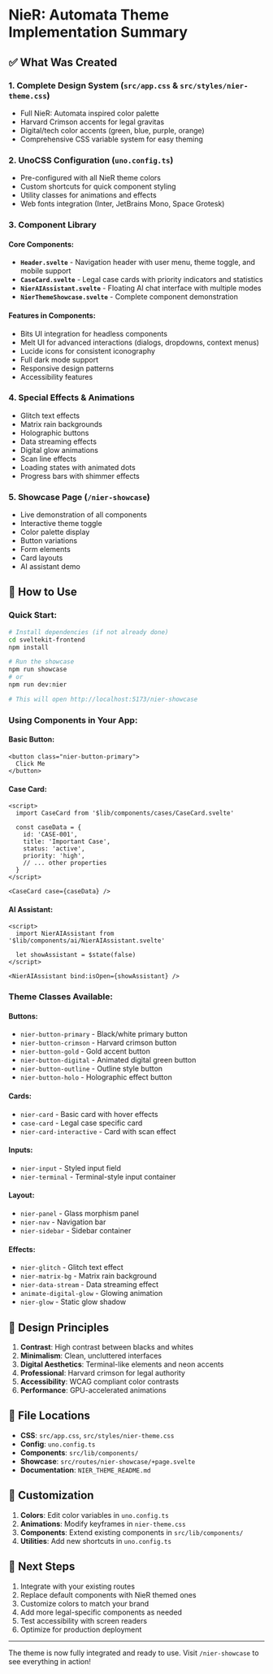 # NieR: Automata Theme Implementation Summary

## ✅ What Was Created

### 1. **Complete Design System** (`src/app.css` & `src/styles/nier-theme.css`)

- Full NieR: Automata inspired color palette
- Harvard Crimson accents for legal gravitas
- Digital/tech color accents (green, blue, purple, orange)
- Comprehensive CSS variable system for easy theming

### 2. **UnoCSS Configuration** (`uno.config.ts`)

- Pre-configured with all NieR theme colors
- Custom shortcuts for quick component styling
- Utility classes for animations and effects
- Web fonts integration (Inter, JetBrains Mono, Space Grotesk)

### 3. **Component Library**

#### Core Components:

- **`Header.svelte`** - Navigation header with user menu, theme toggle, and mobile support
- **`CaseCard.svelte`** - Legal case cards with priority indicators and statistics
- **`NierAIAssistant.svelte`** - Floating AI chat interface with multiple modes
- **`NierThemeShowcase.svelte`** - Complete component demonstration

#### Features in Components:

- Bits UI integration for headless components
- Melt UI for advanced interactions (dialogs, dropdowns, context menus)
- Lucide icons for consistent iconography
- Full dark mode support
- Responsive design patterns
- Accessibility features

### 4. **Special Effects & Animations**

- Glitch text effects
- Matrix rain backgrounds
- Holographic buttons
- Data streaming effects
- Digital glow animations
- Scan line effects
- Loading states with animated dots
- Progress bars with shimmer effects

### 5. **Showcase Page** (`/nier-showcase`)

- Live demonstration of all components
- Interactive theme toggle
- Color palette display
- Button variations
- Form elements
- Card layouts
- AI assistant demo

## 🚀 How to Use

### Quick Start:

```bash
# Install dependencies (if not already done)
cd sveltekit-frontend
npm install

# Run the showcase
npm run showcase
# or
npm run dev:nier

# This will open http://localhost:5173/nier-showcase
```

### Using Components in Your App:

#### Basic Button:

```svelte
<button class="nier-button-primary">
  Click Me
</button>
```

#### Case Card:

```svelte
<script>
  import CaseCard from '$lib/components/cases/CaseCard.svelte'

  const caseData = {
    id: 'CASE-001',
    title: 'Important Case',
    status: 'active',
    priority: 'high',
    // ... other properties
  }
</script>

<CaseCard case={caseData} />
```

#### AI Assistant:

```svelte
<script>
  import NierAIAssistant from '$lib/components/ai/NierAIAssistant.svelte'

  let showAssistant = $state(false)
</script>

<NierAIAssistant bind:isOpen={showAssistant} />
```

### Theme Classes Available:

#### Buttons:

- `nier-button-primary` - Black/white primary button
- `nier-button-crimson` - Harvard crimson button
- `nier-button-gold` - Gold accent button
- `nier-button-digital` - Animated digital green button
- `nier-button-outline` - Outline style button
- `nier-button-holo` - Holographic effect button

#### Cards:

- `nier-card` - Basic card with hover effects
- `case-card` - Legal case specific card
- `nier-card-interactive` - Card with scan effect

#### Inputs:

- `nier-input` - Styled input field
- `nier-terminal` - Terminal-style input container

#### Layout:

- `nier-panel` - Glass morphism panel
- `nier-nav` - Navigation bar
- `nier-sidebar` - Sidebar container

#### Effects:

- `nier-glitch` - Glitch text effect
- `nier-matrix-bg` - Matrix rain background
- `nier-data-stream` - Data streaming effect
- `animate-digital-glow` - Glowing animation
- `nier-glow` - Static glow shadow

## 🎨 Design Principles

1. **Contrast**: High contrast between blacks and whites
2. **Minimalism**: Clean, uncluttered interfaces
3. **Digital Aesthetics**: Terminal-like elements and neon accents
4. **Professional**: Harvard crimson for legal authority
5. **Accessibility**: WCAG compliant color contrasts
6. **Performance**: GPU-accelerated animations

## 📁 File Locations

- **CSS**: `src/app.css`, `src/styles/nier-theme.css`
- **Config**: `uno.config.ts`
- **Components**: `src/lib/components/`
- **Showcase**: `src/routes/nier-showcase/+page.svelte`
- **Documentation**: `NIER_THEME_README.md`

## 🔧 Customization

1. **Colors**: Edit color variables in `uno.config.ts`
2. **Animations**: Modify keyframes in `nier-theme.css`
3. **Components**: Extend existing components in `src/lib/components/`
4. **Utilities**: Add new shortcuts in `uno.config.ts`

## 🌟 Next Steps

1. Integrate with your existing routes
2. Replace default components with NieR themed ones
3. Customize colors to match your brand
4. Add more legal-specific components as needed
5. Test accessibility with screen readers
6. Optimize for production deployment

---

The theme is now fully integrated and ready to use. Visit `/nier-showcase` to see everything in action!
